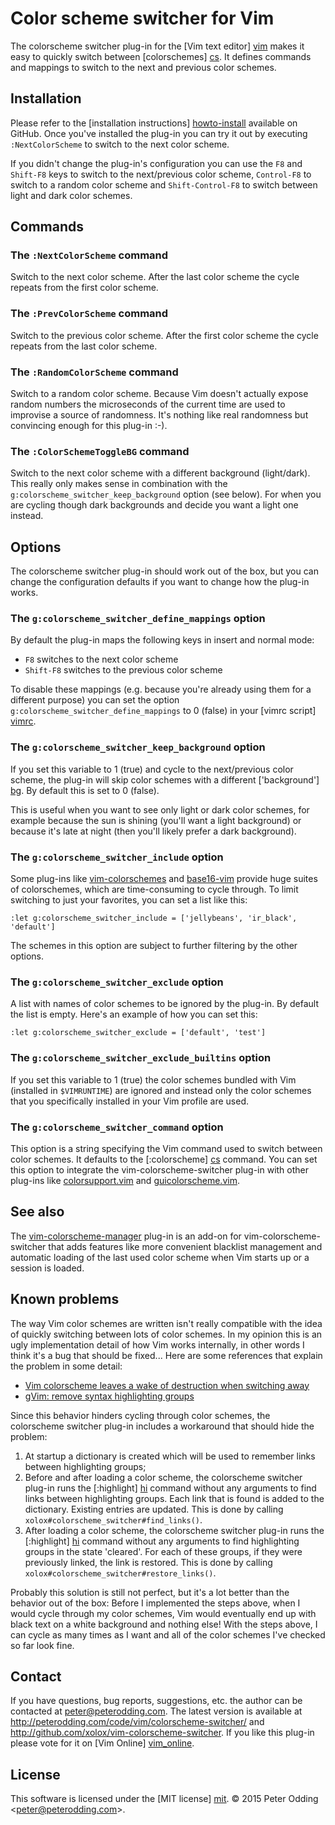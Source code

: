 # Color scheme switcher for Vim

The colorscheme switcher plug-in for the [Vim text editor] [vim] makes it easy to quickly switch between [colorschemes] [cs]. It defines commands and mappings to switch to the next and previous color schemes.

## Installation

Please refer to the [installation instructions] [howto-install] available on GitHub. Once you've installed the plug-in you can try it out by executing `:NextColorScheme` to switch to the next color scheme.

If you didn't change the plug-in's configuration you can use the `F8` and `Shift-F8` keys to switch to the next/previous color scheme, `Control-F8` to switch to a random color scheme and `Shift-Control-F8` to switch between light and dark color schemes.

## Commands

### The `:NextColorScheme` command

Switch to the next color scheme. After the last color scheme the cycle repeats from the first color scheme.

### The `:PrevColorScheme` command

Switch to the previous color scheme. After the first color scheme the cycle repeats from the last color scheme.

### The `:RandomColorScheme` command

Switch to a random color scheme. Because Vim doesn't actually expose random numbers the microseconds of the current time are used to improvise a source of randomness. It's nothing like real randomness but convincing enough for this plug-in :-).

### The `:ColorSchemeToggleBG` command

Switch to the next color scheme with a different background (light/dark). This really only makes sense in combination with the `g:colorscheme_switcher_keep_background` option (see below).  For when you are cycling though dark backgrounds and decide you want a light one instead.

## Options

The colorscheme switcher plug-in should work out of the box, but you can change the configuration defaults if you want to change how the plug-in works.

### The `g:colorscheme_switcher_define_mappings` option

By default the plug-in maps the following keys in insert and normal mode:

- `F8` switches to the next color scheme
- `Shift-F8` switches to the previous color scheme

To disable these mappings (e.g. because you're already using them for a different purpose) you can set the option `g:colorscheme_switcher_define_mappings` to 0 (false) in your [vimrc script] [vimrc].

### The `g:colorscheme_switcher_keep_background` option

If you set this variable to 1 (true) and cycle to the next/previous color scheme, the plug-in will skip color schemes with a different ['background'] [bg]. By default this is set to 0 (false).

This is useful when you want to see only light or dark color schemes, for example because the sun is shining (you'll want a light background) or because it's late at night (then you'll likely prefer a dark background).

### The `g:colorscheme_switcher_include` option

Some plug-ins like [vim-colorschemes][vcs] and [base16-vim][b16] provide huge suites of colorschemes, which are time-consuming to cycle through.  To limit switching to just your favorites, you can set a list like this:

    :let g:colorscheme_switcher_include = ['jellybeans', 'ir_black', 'default']

The schemes in this option are subject to further filtering by the other options.

### The `g:colorscheme_switcher_exclude` option

A list with names of color schemes to be ignored by the plug-in. By default the list is empty. Here's an example of how you can set this:

    :let g:colorscheme_switcher_exclude = ['default', 'test']

### The `g:colorscheme_switcher_exclude_builtins` option

If you set this variable to 1 (true) the color schemes bundled with Vim (installed in `$VIMRUNTIME`) are ignored and instead only the color schemes that you specifically installed in your Vim profile are used.

### The `g:colorscheme_switcher_command` option

This option is a string specifying the Vim command used to switch between color schemes. It defaults to the [:colorscheme] [cs] command. You can set this option to integrate the vim-colorscheme-switcher plug-in with other plug-ins like [colorsupport.vim](https://github.com/vim-scripts/colorsupport.vim) and [guicolorscheme.vim](https://github.com/vim-scripts/guicolorscheme.vim).

## See also

The [vim-colorscheme-manager](https://github.com/Taverius/vim-colorscheme-manager) plug-in is an add-on for vim-colorscheme-switcher that adds features like more convenient blacklist management and automatic loading of the last used color scheme when Vim starts up or a session is loaded.

## Known problems

The way Vim color schemes are written isn't really compatible with the idea of quickly switching between lots of color schemes. In my opinion this is an ugly implementation detail of how Vim works internally, in other words I think it's a bug that should be fixed... Here are some references that explain the problem in some detail:

- [Vim colorscheme leaves a wake of destruction when switching away](https://github.com/altercation/solarized/issues/102)
- [gVim: remove syntax highlighting groups](http://stackoverflow.com/questions/12915797/gvim-remove-syntax-highlighting-groups)

Since this behavior hinders cycling through color schemes, the colorscheme switcher plug-in includes a workaround that should hide the problem:

1. At startup a dictionary is created which will be used to remember links between highlighting groups;
2. Before and after loading a color scheme, the colorscheme switcher plug-in runs the [:highlight] [hi] command without any arguments to find links between highlighting groups. Each link that is found is added to the dictionary. Existing entries are updated. This is done by calling `xolox#colorscheme_switcher#find_links()`.
3. After loading a color scheme, the colorscheme switcher plug-in runs the [:highlight] [hi] command without any arguments to find highlighting groups in the state 'cleared'. For each of these groups, if they were previously linked, the link is restored. This is done by calling `xolox#colorscheme_switcher#restore_links()`.

Probably this solution is still not perfect, but it's a lot better than the behavior out of the box: Before I implemented the steps above, when I would cycle through my color schemes, Vim would eventually end up with black text on a white background and nothing else! With the steps above, I can cycle as many times as I want and all of the color schemes I've checked so far look fine.

## Contact

If you have questions, bug reports, suggestions, etc. the author can be contacted at <peter@peterodding.com>. The latest version is available at <http://peterodding.com/code/vim/colorscheme-switcher/> and <http://github.com/xolox/vim-colorscheme-switcher>. If you like this plug-in please vote for it on [Vim Online] [vim_online].

## License

This software is licensed under the [MIT license] [mit].
© 2015 Peter Odding &lt;<peter@peterodding.com>&gt;.


[bg]: http://vimdoc.sourceforge.net/htmldoc/options.html#'background'
[cs]: http://vimdoc.sourceforge.net/htmldoc/syntax.html#:colorscheme
[dcs]: http://peterodding.com/code/vim/downloads/colorscheme-switcher.zip
[dms]: http://peterodding.com/code/vim/downloads/misc.zip
[hi]: http://vimdoc.sourceforge.net/htmldoc/syntax.html#:highlight
[howto-install]: https://github.com/xolox/vim-colorscheme-switcher/blob/master/INSTALL.md
[mit]: http://en.wikipedia.org/wiki/MIT_License
[vim]: http://www.vim.org/
[vim_online]: http://www.vim.org/scripts/script.php?script_id=4586
[vimrc]: http://vimdoc.sourceforge.net/htmldoc/starting.html#vimrc
[vcs]: https://github.com/flazz/vim-colorschemes
[b16]: https://github.com/chriskempson/base16-vim
